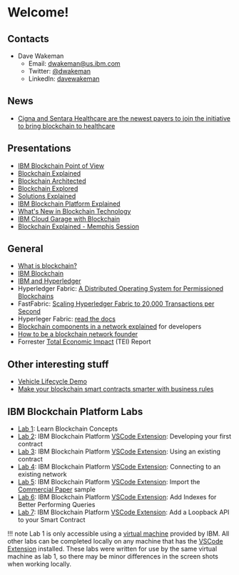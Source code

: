 # Welcome!



## Contacts
- Dave Wakeman
  - Email: [dwakeman@us.ibm.com](mailto:dwakeman@us.ibm.com)
  - Twitter: [@dwakeman](https://twitter.com/dwakeman)
  - LinkedIn: [davewakeman](https://www.linkedin.com/in/davewakeman/)

<a href="" target="_blank"></a>

## News
- <a href="https://www.distilnfo.com/payer/2019/02/21/cigna-sentara-healthcare-join-payer-blockchain-initiative" target="_blank">Cigna and Sentara Healthcare are the newest payers to join the initiative to bring blockchain to healthcare</a>


## Presentations

- <a href="files/IBM-Blockchain-PoV.pdf" target="_blank">IBM Blockchain Point of View</a>
- <a href="https://www.slideshare.net/MattLucas3/blockchain-explained-v513" target="_blank">Blockchain Explained</a>
- <a href="https://www.slideshare.net/MattLucas3/blockchain-architectures-explored-v30" target="_blank">Blockchain Architected</a>
- <a href="https://www.slideshare.net/MattLucas3/blockchain-hyperledger-fabric-explored-v45" target="_blank">Blockchain Explored</a>
- <a href="https://www.slideshare.net/MattLucas3/ibm-blockchain-solutions-explained-v03" target="_blank">Solutions Explained</a>
- <a href="https://www.slideshare.net/MattLucas3/ibm-blockchain-platform-explained-v113" target="_blank">IBM Blockchain Platform Explained</a>
- <a href="https://www.slideshare.net/MattLucas3/blockchain-whats-new-in-hyperledger-fabric-oct-2018" target="_blank">What's New in Blockchain Technology</a>
- <a href="https://www.slideshare.net/MattLucas3/blockchain-ibm-cloud-garages-explained-v11" target="_blank">IBM Cloud Garage with Blockchain</a>
- <a href="files/Blockchain-Explained-Memphis.pdf" target="_blank">Blockchain Explained - Memphis Session</a>


## General


- <a href="https://www.ibm.com/blockchain/what-is-blockchain.html" target="_blank">What is blockchain?</a>
- <a href="http://www.ibm.com/blockchain" target="_blank">IBM Blockchain</a>
- <a href="https://www.ibm.com/blockchain/hyperledger.html" target="_blank">IBM and Hyperledger</a>
- Hyperledger Fabric: <a href="https://arxiv.org/abs/1801.10228v1" target="_blank">A Distributed Operating System for Permissioned Blockchains</a>
- FastFabric: <a href="https://arxiv.org/abs/1901.00910" target="_blank">Scaling Hyperledger Fabric to 20,000 Transactions per Second</a>
- Hyperleger Fabric: <a href="https://hyperledger-fabric.readthedocs.io" target="_blank">read the docs</a>
- <a href="https://www.youtube.com/watch?v=sJaT2L99BUo" target="_blank">Blockchain components in a network explained</a> for developers
- <a href="https://www.ibm.com/account/reg/signup?formid=urx-31528" target="_blank">How to be a blockchain network founder</a>
- Forrester <a href="https://www.ibm.com/account/reg/us-en/signup?formid=urx-33572" target="_blank">Total Economic Impact</a> (TEI) Report


## Other interesting stuff

- <a href="https://www.youtube.com/watch?v=cNvOQp8r0xo&t=244" target="_blank">Vehicle Lifecycle Demo</a>
- <a href="https://www.ibm.com/developerworks/library/mw-1708-mery-blockchain/1708-mery.html" target="_blank">Make your blockchain smart contracts smarter with business rules</a>

<!--
## IBM Blockchain Platform V1 Labs

- <a href="files/Blockchain-PoT-Lab-Workbook-v1.8.1.pdf" target="_blank">Lab Guide</a>
-->

## IBM Blockchain Platform Labs

-  <a href="https://ibm-blockchain-workshop.github.io/docs/Lab1-IBPLearnBlockchainConcepts.pdf" target="_blank">Lab 1</a>: Learn Blockchain Concepts
-  <a href="https://ibm-blockchain-workshop.github.io/docs/Lab2-IBPVSCodeDevelopingyourFirstContract.pdf" target="_blank">Lab 2</a>: IBM Blockchain Platform <a href="https://marketplace.visualstudio.com/items?itemName=IBMBlockchain.ibm-blockchain-platform" target="_blank">VSCode Extension</a>: Developing your first contract
-  <a href="https://ibm-blockchain-workshop.github.io/docs/Lab3-IBPVSCodeExtensionUsinganExistingContract.pdf" target="_blank">Lab 3</a>: IBM Blockchain Platform <a href="https://marketplace.visualstudio.com/items?itemName=IBMBlockchain.ibm-blockchain-platform" target="_blank">VSCode Extension</a>: Using an existing contract
-  <a href="https://ibm-blockchain-workshop.github.io/docs/Lab4-IBPVSCodeExtensionConnecttoExistingNetwork.pdf" target="_blank">Lab 4</a>: IBM Blockchain Platform <a href="https://marketplace.visualstudio.com/items?itemName=IBMBlockchain.ibm-blockchain-platform" target="_blank">VSCode Extension</a>: Connecting to an existing network
-  <a href="https://ibm-blockchain-workshop.github.io/docs/Lab5-IBPVSCodeExtensionImportCommercialPaperSample.pdf" target="_blank">Lab 5</a>: IBM Blockchain Platform <a href="https://marketplace.visualstudio.com/items?itemName=IBMBlockchain.ibm-blockchain-platform" target="_blank">VSCode Extension</a>: Import the <a href="https://hyperledger-fabric.readthedocs.io/en/release-1.4/tutorial/commercial_paper.html" target="_blank">Commercial Paper</a> sample
- <a href="files/Lab6-IBPVSCodeQueriesWithIndexes.pdf" target="_blank">Lab 6</a>: IBM Blockchain Platform <a href="https://marketplace.visualstudio.com/items?itemName=IBMBlockchain.ibm-blockchain-platform" target="_blank">VSCode Extension</a>: Add Indexes for Better Performing Queries
- <a href="files/lab7-IBPVSCodeAddLoopbackRestfulAPIs.pdf" target="_blank">Lab 7</a>: IBM Blockchain Platform <a href="https://marketplace.visualstudio.com/items?itemName=IBMBlockchain.ibm-blockchain-platform" target="_blank">VSCode Extension</a>: Add a Loopback API to your Smart Contract


!!! note
    Lab 1 is only accessible using a <a href="https://bluedemos.com/show/2340" target="_blank">virtual machine</a> provided by IBM. All other labs can be completed locally on any machine that has the <a href="https://marketplace.visualstudio.com/items?itemName=IBMBlockchain.ibm-blockchain-platform" target="_blank">VSCode Extension</a> installed.  These labs were written for use by the same virtual machine as lab 1, so there may be minor differences in the screen shots when working locally.


<a href="" target="_blank"></a>